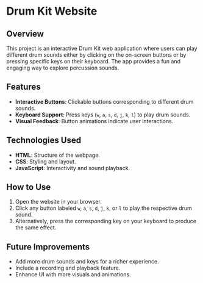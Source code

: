 # Drum Kit Website

## Overview
This project is an interactive Drum Kit web application where users can play different drum sounds either by clicking on the on-screen buttons or by pressing specific keys on their keyboard. The app provides a fun and engaging way to explore percussion sounds.

## Features
- **Interactive Buttons**: Clickable buttons corresponding to different drum sounds.
- **Keyboard Support**: Press keys (`w`, `a`, `s`, `d`, `j`, `k`, `l`) to play drum sounds.
- **Visual Feedback**: Button animations indicate user interactions.

## Technologies Used
- **HTML**: Structure of the webpage.
- **CSS**: Styling and layout.
- **JavaScript**: Interactivity and sound playback.

## How to Use
1. Open the website in your browser.
2. Click any button labeled `w`, `a`, `s`, `d`, `j`, `k`, or `l` to play the respective drum sound.
3. Alternatively, press the corresponding key on your keyboard to produce the same effect.

## Future Improvements
- Add more drum sounds and keys for a richer experience.
- Include a recording and playback feature.
- Enhance UI with more visuals and animations.
